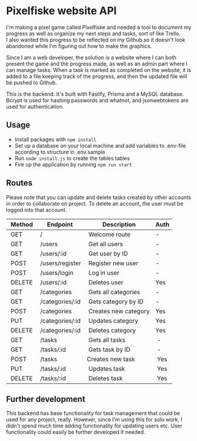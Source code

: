# Pixelfiske website API

I'm making a pixel game called Pixelfiske and needed a tool to document my progress as well as organize my next steps and tasks, sort of like Trello.  
I also wanted this progress to be reflected on my Github so it doesn't look abandoned while I'm figuring out how to make the graphics.

Since I am a web developer, the solution is a website where I can both present the game and the progress made, as well as an admin part where I can manage tasks. When a task is marked as completed on the website, it is added to a file keeping track of the progress, and then the updated file will be pushed to Github.

This is the backend. It's built with Fastify, Prisma and a MySQL database. Bcrypt is used for hashing passwords and whatnot, and jsonwebtokens are used for authentication.

## Usage

-   Install packages with `npm install`
-   Set up a database on your local machine and add variables to .env-file according to structure in .env.sample
-   Run `node install.js` to create the tables tables
-   Fire up the application by running `npm run start`

## Routes

Please note that you can update and delete tasks created by other accounts in order to collaborate on project. To delete an account, the user must be logged into that account.

|  Method | Endpoint         |  Description          | Auth |
| ------- | ---------------- | --------------------- | ---- |
|  GET    |  /               |  Welcome route        | -    |
|  GET    |  /users          |  Get all users        | -    |
|  GET    |  /users/:id      |  Get user by ID       | -    |
|  POST   |  /users/register |  Register new user    | -    |
|  POST   |  /users/login    |  Log in user          | -    |
|  DELETE |  /users/:id      |  Deletes user         | Yes  |
|  GET    |  /categories     |  Gets all categories  | -    |
|  GET    |  /categories/:id |  Gets category by ID  | -    |
|  POST   |  /categories     |  Creates new category | Yes  |
|  PUT    |  /categories/:id |  Updates category     | Yes  |
|  DELETE |  /categories/:id |  Deletes category     | Yes  |
|  GET    |  /tasks          |  Gets all tasks       |  -   |
|  GET    |  /tasks/:id      |  Gets task by ID      |  -   |
|  POST   |  /tasks          | Creates new task      |  Yes |
|  PUT    |  /tasks/:id      |  Updates task         |  Yes |
|  DELETE |  /tasks/:id      |  Deletes task         |  Yes |

## Further development

This backend has base functionality for task management that could be used for any project, really. However, since I'm using this for solo work, I didn't spend much time adding functionality for updating users etc. User functionality could easily be further developed if needed.
